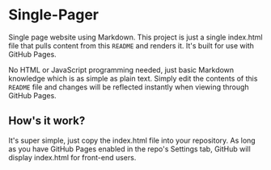 # Single-Pager
Single page website using Markdown. This project is just a single index.html file that pulls content from this `README` and renders it. It's built for use with GitHub Pages.  

No HTML or JavaScript programming needed, just basic Markdown knowledge which is as simple as plain text. Simply edit the contents of this `README` file and changes will be reflected instantly when viewing through GitHub Pages.

## How's it work?
It's super simple, just copy the index.html file into your repository. As long as you have GitHub Pages enabled in the repo's Settings tab, GitHub will display index.html for front-end users.
